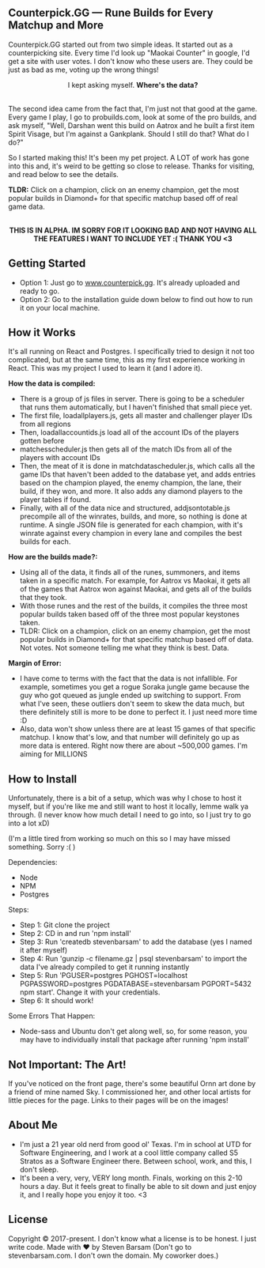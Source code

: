 ## Counterpick.GG — Rune Builds for Every Matchup and More

Counterpick.GG started out from two simple ideas. It started out as a counterpicking site. Every time I'd look up "Maokai Counter" in google, I'd get a site with user votes. I don't know who these users are. They could be just as bad as me, voting up the wrong things!

<div align="center">I kept asking myself. <b>Where's the data?</b></div>
<br/>

The second idea came from the fact that, I'm just not that good at the game. Every game I play, I go to probuilds.com, look at some of the pro builds, and ask myself, "Well, Darshan went this build on Aatrox and he built a first item Spirit Visage, but I'm against a Gankplank. Should I still do that? What do I do?"

So I started making this! It's been my pet project. A LOT of work has gone into this and, it's weird to be getting so close to release. Thanks for visiting, and read below to see the details.


<b>TLDR:</b> Click on a champion, click on an enemy champion, get the most popular builds in Diamond+ for that specific matchup based off of real game data.

<br/>
<div align="center"><b>THIS IS IN ALPHA. IM SORRY FOR IT LOOKING BAD AND NOT HAVING ALL THE FEATURES I WANT TO INCLUDE YET :( THANK YOU <3</b></div>

## Getting Started

  * Option 1: Just go to www.counterpick.gg. It's already uploaded and ready to go.
  * Option 2: Go to the installation guide down below to find out how to run it on your local machine.

## How it Works

It's all running on React and Postgres. I specifically tried to design it not too complicated, but at the same time, this as my first experience working in React. This was my project I used to learn it (and I adore it).

<b>How the data is compiled:</b>
* There is a group of js files in server. There is going to be a scheduler that runs them automatically, but I haven't finished that small piece yet.
* The first file, loadallplayers.js, gets all master and challenger player IDs from all regions
* Then, loadallaccountids.js load all of the account IDs of the players gotten before
* matchesscheduler.js then gets all of the match IDs from all of the players with account IDs
* Then, the meat of it is done in matchdatascheduler.js, which calls all the game IDs that haven't been added to the database yet, and adds entries based on the champion played, the enemy champion, the lane, their build, if they won, and more. It also adds any diamond players to the player tables if found.
* Finally, with all of the data nice and structured, addjsontotable.js precompile all of the winrates, builds, and more, so nothing is done at runtime. A single JSON file is generated for each champion, with it's winrate against every champion in every lane and compiles the best builds for each.

<b>How are the builds made?:</b>
* Using all of the data, it finds all of the runes, summoners, and items taken in a specific match. For example, for Aatrox vs Maokai, it gets all of the games that Aatrox won against Maokai, and gets all of the builds that they took.
* With those runes and the rest of the builds, it compiles the three most popular builds taken based off of the three most popular keystones taken.
* TLDR: Click on a champion, click on an enemy champion, get the most popular builds in Diamond+ for that specific matchup based off of data. Not votes. Not someone telling me what they think is best. Data.

<b>Margin of Error:</b>
* I have come to terms with the fact that the data is not infallible. For example, sometimes you get a rogue Soraka jungle game because the guy who got queued as jungle ended up switching to support. From what I've seen, these outliers don't seem to skew the data much, but there definitely still is more to be done to perfect it. I just need more time :D
* Also, data won't show unless there are at least 15 games of that specific matchup. I know that's low, and that number will definitely go up as more data is entered. Right now there are about ~500,000 games. I'm aiming for MILLIONS

## How to Install

Unfortunately, there is a bit of a setup, which was why I chose to host it myself, but if you're like me and still want to host it locally, lemme walk ya through. (I never know how much detail I need to go into, so I just try to go into a lot xD)

(I'm a little tired from working so much on this so I may have missed something. Sorry :( )


Dependencies:
* Node
* NPM
* Postgres


Steps:
* Step 1: Git clone the project
* Step 2: CD in and run 'npm install'
* Step 3: Run 'createdb stevenbarsam' to add the database (yes I named it after myself)
* Step 4: Run 'gunzip -c filename.gz | psql stevenbarsam' to import the data I've already compiled to get it running instantly
* Step 5: Run 'PGUSER=postgres   PGHOST=localhost   PGPASSWORD=postgres   PGDATABASE=stevenbarsam   PGPORT=5432   npm start'. Change it with your credentials.
* Step 6: It should work!

Some Errors That Happen:
* Node-sass and Ubuntu don't get along well, so, for some reason, you may have to individually install that package after running 'npm install'


## Not Important: The Art!

If you've noticed on the front page, there's some beautiful Ornn art done by a friend of mine named Sky. I commissioned her, and other local artists for little pieces for the page. Links to their pages will be on the images!

## About Me

  * I'm just a 21 year old nerd from good ol' Texas. I'm in school at UTD for Software Engineering, and I work at a cool little company called S5 Stratos as a Software Engineer there. Between school, work, and this, I don't sleep.
  * It's been a very, very, VERY long month. Finals, working on this 2-10 hours a day. But it feels great to finally be able to sit down and just enjoy it, and I really hope you enjoy it too. <3

## License

Copyright © 2017-present. I don't know what a license is to be honest. I just write code.
Made with ♥ by Steven Barsam (Don't go to stevenbarsam.com. I don't own the domain. My coworker does.)

